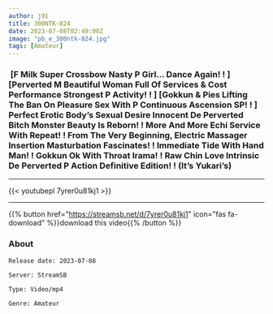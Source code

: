 ```yaml
---
author: j91
title: 300NTK-824
date: 2023-07-08T02:49:00Z
image: "pb_e_300ntk-824.jpg"
tags: [Amateur]
---
```


###  [F Milk Super Crossbow Nasty P Girl… Dance Again! ! ] [Perverted M Beautiful Woman Full Of Services & Cost Performance Strongest P Activity! ! ] [Gokkun & Pies Lifting The Ban On Pleasure Sex With P Continuous Ascension SP! ! ] Perfect Erotic Body’s Sexual Desire Innocent De Perverted Bitch Monster Beauty Is Reborn! ! More And More Echi Service With Repeat! ! From The Very Beginning, Electric Massager Insertion Masturbation Fascinates! ! Immediate Tide With Hand Man! ! Gokkun Ok With Throat Irama! ! Raw Chin Love Intrinsic De Perverted P Action Definitive Edition! ! (It’s Yukari’s)
___

{{< youtubepl 7yrer0u81kj1 >}}
___

{{% button href="https://streamsb.net/d/7yrer0u81kj1" icon="fas fa-download" %}}download this video{{% /button %}}
### About

`Release date: 2023-07-08`

`Server: StreamSB`

`Type: Video/mp4`

`Genre:	Amateur`
